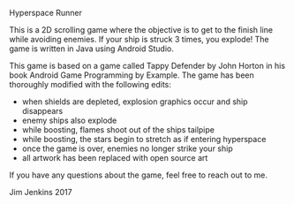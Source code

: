 Hyperspace Runner 

This is a 2D scrolling game where the objective is to get to the finish line while avoiding enemies. If your ship is struck 3 times, you explode! The game is written in Java using Android Studio.

This game is based on a game called Tappy Defender by John Horton in his book Android Game Programming by Example. The game has been thoroughly modified with the following edits:

- when shields are depleted, explosion graphics occur and ship disappears
- enemy ships also explode
- while boosting, flames shoot out of the ships tailpipe
- while boosting, the stars begin to stretch as if entering hyperspace
- once the game is over, enemies no longer strike your ship
- all artwork has been replaced with open source art

If you have any questions about the game, feel free to reach out to me.

Jim Jenkins 2017

